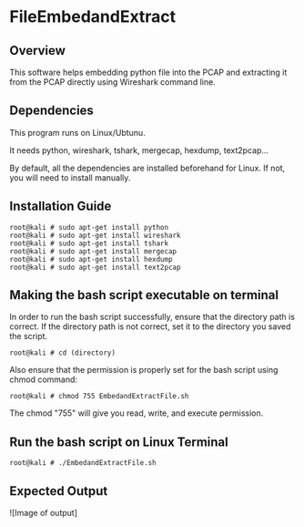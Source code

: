 # FileEmbedandExtract

## Overview
This software helps embedding python file into the PCAP and extracting it from the PCAP directly using Wireshark command line.

## Dependencies
This program runs on Linux/Ubtunu.

It needs python, wireshark, tshark, mergecap, hexdump, text2pcap... 

By default, all the dependencies are installed beforehand for Linux. If not, you will need to install manually.

## Installation Guide
```Console
root@kali # sudo apt-get install python
root@kali # sudo apt-get install wireshark
root@kali # sudo apt-get install tshark
root@kali # sudo apt-get install mergecap
root@kali # sudo apt-get install hexdump
root@kali # sudo apt-get install text2pcap
```

## Making the bash script executable on terminal
In order to run the bash script successfully, ensure that the directory path is correct. If the directory path is not correct, set it to the directory you saved the script.

```Console
root@kali # cd (directory)
```

Also ensure that the permission is properly set for the bash script using chmod command:

```Console
root@kali # chmod 755 EmbedandExtractFile.sh
```
The chmod "755" will give you read, write, and execute permission. 

## Run the bash script on Linux Terminal
```Console
root@kali # ./EmbedandExtractFile.sh
```

## Expected Output
![Image of output]
